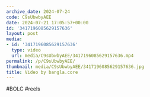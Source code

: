 ```yaml
---
archive_date: 2024-07-24
code: C9sUbwbyAEE
date: 2024-07-21 17:05:57+00:00
id: '3417196085629157636'
layout: post
media:
- id: '3417196085629157636'
  type: video
  url: media/C9sUbwbyAEE/3417196085629157636.mp4
permalink: /p/C9sUbwbyAEE/
thumbnail: media/C9sUbwbyAEE/3417196085629157636.jpg
title: Video by bangla.core
---
```


#BOLC #reels